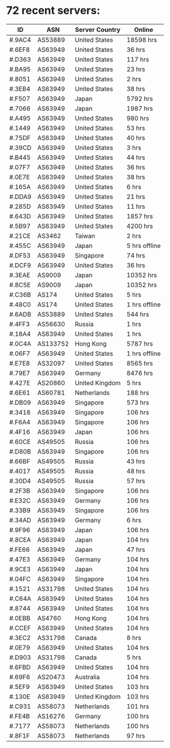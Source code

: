 # 72 recent servers:

| ID | ASN | Server Country | Online |
| ------ | ------ | ------ | ------ |
| #.9AC4 | AS53889 | United States | 18598 hrs |
| #.6EF8 | AS63949 | United States | 36 hrs |
| #.D363 | AS63949 | United States | 117 hrs |
| #.BA95 | AS63949 | United States | 23 hrs |
| #.8051 | AS63949 | United States | 2 hrs |
| #.3EB4 | AS63949 | United States | 38 hrs |
| #.F507 | AS63949 | Japan | 5792 hrs |
| #.7066 | AS63949 | Japan | 1987 hrs |
| #.A495 | AS63949 | United States | 980 hrs |
| #.1449 | AS63949 | United States | 53 hrs |
| #.75DF | AS63949 | United States | 40 hrs |
| #.39CD | AS63949 | United States | 3 hrs |
| #.B445 | AS63949 | United States | 44 hrs |
| #.07F7 | AS63949 | United States | 36 hrs |
| #.0E7E | AS63949 | United States | 38 hrs |
| #.165A | AS63949 | United States | 6 hrs |
| #.DDA9 | AS63949 | United States | 21 hrs |
| #.285D | AS63949 | United States | 11 hrs |
| #.643D | AS63949 | United States | 1857 hrs |
| #.5B97 | AS63949 | United States | 4200 hrs |
| #.21CE | AS3462 | Taiwan | 2 hrs |
| #.455C | AS63949 | Japan | 5 hrs offline |
| #.DF53 | AS63949 | Singapore | 74 hrs |
| #.DCF9 | AS63949 | United States | 36 hrs |
| #.3EAE | AS9009 | Japan | 10352 hrs |
| #.8C5E | AS9009 | Japan | 10352 hrs |
| #.C36B | AS174 | United States | 5 hrs |
| #.48C0 | AS174 | United States | 1 hrs offline |
| #.6ADB | AS53889 | United States | 544 hrs |
| #.4FF3 | AS56630 | Russia | 1 hrs |
| #.18A4 | AS63949 | United States | 1 hrs |
| #.0C4A | AS133752 | Hong Kong | 5787 hrs |
| #.06F7 | AS63949 | United States | 1 hrs offline |
| #.E7E8 | AS32097 | United States | 8565 hrs |
| #.79E7 | AS63949 | Germany | 8476 hrs |
| #.427E | AS20860 | United Kingdom | 5 hrs |
| #.6E61 | AS60781 | Netherlands | 188 hrs |
| #.DB09 | AS63949 | Singapore | 573 hrs |
| #.3418 | AS63949 | Singapore | 106 hrs |
| #.F6A4 | AS63949 | Singapore | 106 hrs |
| #.4F16 | AS63949 | Japan | 106 hrs |
| #.60CE | AS49505 | Russia | 106 hrs |
| #.D80B | AS63949 | Singapore | 106 hrs |
| #.66BF | AS49505 | Russia | 43 hrs |
| #.4017 | AS49505 | Russia | 48 hrs |
| #.30D4 | AS49505 | Russia | 57 hrs |
| #.2F3B | AS63949 | Singapore | 106 hrs |
| #.E32C | AS63949 | Germany | 106 hrs |
| #.33B9 | AS63949 | Singapore | 106 hrs |
| #.34AD | AS63949 | Germany | 6 hrs |
| #.9F96 | AS63949 | Japan | 106 hrs |
| #.8CEA | AS63949 | Japan | 104 hrs |
| #.FE66 | AS63949 | Japan | 47 hrs |
| #.47E3 | AS63949 | Germany | 104 hrs |
| #.9CE3 | AS63949 | Japan | 104 hrs |
| #.04FC | AS63949 | Singapore | 104 hrs |
| #.1521 | AS31798 | United States | 104 hrs |
| #.C64A | AS63949 | United States | 104 hrs |
| #.8744 | AS63949 | United States | 104 hrs |
| #.0EBB | AS4760 | Hong Kong | 104 hrs |
| #.CCEF | AS63949 | United States | 104 hrs |
| #.3EC2 | AS31798 | Canada | 8 hrs |
| #.0E79 | AS63949 | United States | 104 hrs |
| #.D903 | AS31798 | Canada | 5 hrs |
| #.6FBD | AS63949 | United States | 104 hrs |
| #.69F6 | AS20473 | Australia | 104 hrs |
| #.5EF9 | AS63949 | United States | 103 hrs |
| #.130E | AS63949 | United Kingdom | 103 hrs |
| #.C931 | AS58073 | Netherlands | 101 hrs |
| #.FE4B | AS16276 | Germany | 100 hrs |
| #.7177 | AS58073 | Netherlands | 100 hrs |
| #.8F1F | AS58073 | Netherlands | 97 hrs |

